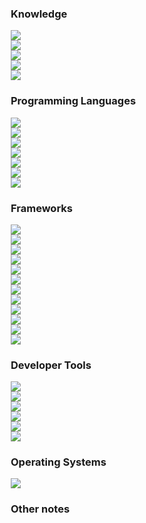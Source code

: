 <head>
<style>
* {
  box-sizing: border-box;
}

.column {
  float: left;
  padding: 15px;
}

/* Clearfix (clear floats) */
.row::after {
  content: "";
  clear: both;
  display: table;
}

/* Responsive layout - makes the three columns stack on top of each other instead of next to each other */
@media screen and (max-width: 500px) {
  .column {
    width: 100%;
  }
}
</style>
</head>
<body>

<h3>Knowledge</h3>

<div class="row">
    <div class="column">
        <img src="https://raw.githubusercontent.com/maiminh1996/icons/master/icons/datastructure.svg">
    </div>
    <div class="column">
        <img src="https://raw.githubusercontent.com/maiminh1996/icons/master/icons/algo.svg">
    </div>
</div>
<div class="row">
    <div class="column">
        <img src="https://raw.githubusercontent.com/maiminh1996/icons/master/icons/cv.svg">
    </div>
    <div class="column">
        <img src="https://raw.githubusercontent.com/maiminh1996/icons/master/icons/ml.svg">
    </div>
    <div class="column">
        <img src="https://raw.githubusercontent.com/maiminh1996/icons/master/icons/dl.svg">
    </div>
</div>

<h3>Programming Languages</h3>

<div class="row">
    <div class="column">
        <img src="https://raw.githubusercontent.com/maiminh1996/icons/master/icons/python.svg">
    </div>
    <div class="column">
        <img src="https://raw.githubusercontent.com/maiminh1996/icons/master/icons/cpp.svg">
    </div>
    <div class="column">
        <img src="https://raw.githubusercontent.com/maiminh1996/icons/master/icons/c.svg">
    </div>
    <div class="column">
        <img src="https://raw.githubusercontent.com/maiminh1996/icons/master/icons/java.svg">
    </div>
</div>
<div class="row">
    <div class="column">
        <img src="https://raw.githubusercontent.com/maiminh1996/icons/master/icons/cuda.svg">
    </div>
    <div class="column">
        <img src="https://raw.githubusercontent.com/maiminh1996/icons/master/icons/bash.svg">
    </div>
    <div class="column">
        <img src="https://raw.githubusercontent.com/maiminh1996/icons/master/icons/sql.svg">
    </div>
</div>


<h3>Frameworks</h3>

<div class="row">
    <div class="column">
        <img src="https://raw.githubusercontent.com/maiminh1996/icons/master/icons/pytorch.svg">
    </div>
    <div class="column">
        <img src="https://raw.githubusercontent.com/maiminh1996/icons/master/icons/keras.svg">
    </div>
    <div class="column">
        <img src="https://raw.githubusercontent.com/maiminh1996/icons/master/icons/tensorflow.svg">
    </div>
</div>

<div class="row">
    <div class="column">
        <img src="https://raw.githubusercontent.com/maiminh1996/icons/master/icons/opencv.svg">
    </div>
    <div class="column">
        <img src="https://raw.githubusercontent.com/maiminh1996/icons/master/icons/scikitlearn.svg">
    </div>
    <div class="column">
        <img src="https://raw.githubusercontent.com/maiminh1996/icons/master/icons/numpy.svg">
    </div>
    <div class="column">
        <img src="https://raw.githubusercontent.com/maiminh1996/icons/master/icons/scipy.svg">
    </div>
    <div class="column">
        <img src="https://raw.githubusercontent.com/maiminh1996/icons/master/icons/pandas.svg">
    </div>
    <div class="column">
        <img src="https://raw.githubusercontent.com/maiminh1996/icons/master/icons/matplotlib.svg">
    </div>
</div>

<div class="row">
    <div class="column">
        <img src="https://raw.githubusercontent.com/maiminh1996/icons/master/icons/tensorrt.svg">
    </div>
    <div class="column">
        <img src="https://raw.githubusercontent.com/maiminh1996/icons/master/icons/qt.svg">
    </div>
    <div class="column">
        <img src="https://raw.githubusercontent.com/maiminh1996/icons/master/icons/ros.svg">
    </div>
</div>


<h3>Developer Tools</h3>

<div class="row">
    <div class="column">
        <img src="https://raw.githubusercontent.com/maiminh1996/icons/master/icons/git.svg">
    </div>
    <div class="column">
        <img src="https://raw.githubusercontent.com/maiminh1996/icons/master/icons/docker.svg">
    </div>
    <div class="column">
        <img src="https://raw.githubusercontent.com/maiminh1996/icons/master/icons/vim.svg">
    </div>
    <div class="column">
        <img src="https://raw.githubusercontent.com/maiminh1996/icons/master/icons/vscode.svg">
    </div>
    <div class="column">
        <img src="https://raw.githubusercontent.com/maiminh1996/icons/master/icons/tmux.svg">
    </div>
    <div class="column">
        <img src="https://raw.githubusercontent.com/maiminh1996/icons/master/icons/latex.svg">
    </div>
</div>

<h3>Operating Systems</h3>

<div class="row">
<div class="column">
        <img src="https://raw.githubusercontent.com/maiminh1996/icons/master/icons/linux.svg">
    </div>
</div>

<h3>Other notes</h3>
</body>